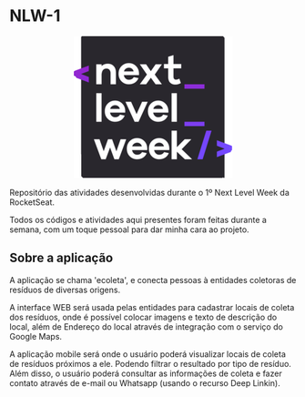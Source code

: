 # NLW-1

<div style="text-align:center"><img src="./images/logo.png" /></div>

Repositório das atividades desenvolvidas durante o 1º Next Level Week da RocketSeat.

Todos os códigos e atividades aqui presentes foram feitas durante a semana, com um toque pessoal para dar minha cara ao projeto.

## Sobre a aplicação

A aplicação se chama 'ecoleta', e conecta pessoas à entidades coletoras de resíduos de diversas origens.

A interface WEB será usada pelas entidades para cadastrar locais de coleta dos resíduos, onde é possível colocar imagens e texto de descrição do local, além de Endereço do local através de integração com o serviço do Google Maps.

A aplicação mobile será onde o usuário poderá visualizar locais de coleta de resíduos próximos a ele. Podendo filtrar o resultado por tipo de resíduo. Além disso, o usuário poderá consultar as informações de coleta e fazer contato através de e-mail ou Whatsapp (usando o recurso Deep Linkin).
